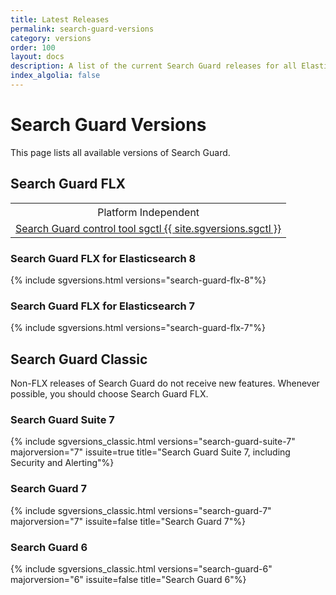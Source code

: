 ```yaml
---
title: Latest Releases
permalink: search-guard-versions
category: versions
order: 100
layout: docs
description: A list of the current Search Guard releases for all Elasticsearch 7 and Kibana 7 versions.
index_algolia: false
---
```


<!--- Copyright 2022 floragunn GmbH -->

# Search Guard Versions

This page lists all available versions of Search Guard.

## Search Guard FLX

<table>
  <tr><th colspan=2 style="text-align:center; font-weight:400">Platform Independent</th></tr>
  <tr><td colspan=2 style="text-align:center"><a href="https://maven.search-guard.com//search-guard-flx-release/com/floragunn/sgctl/{{ site.sgversions.sgctl }}/sgctl-{{ site.sgversions.sgctl }}.sh">Search Guard control tool sgctl {{ site.sgversions.sgctl }}</a></td></tr>
</table>

### Search Guard FLX for Elasticsearch 8

{% include sgversions.html versions="search-guard-flx-8"%}

### Search Guard FLX for Elasticsearch 7

{% include sgversions.html versions="search-guard-flx-7"%}

## Search Guard Classic

Non-FLX releases of Search Guard do not receive new features. Whenever possible, you should choose Search Guard FLX.

### Search Guard Suite 7

{% include sgversions_classic.html versions="search-guard-suite-7" majorversion="7" issuite=true title="Search Guard Suite 7, including Security and Alerting"%}

### Search Guard 7

{% include sgversions_classic.html versions="search-guard-7" majorversion="7" issuite=false title="Search Guard 7"%}

### Search Guard 6

{% include sgversions_classic.html versions="search-guard-6" majorversion="6" issuite=false title="Search Guard 6"%}